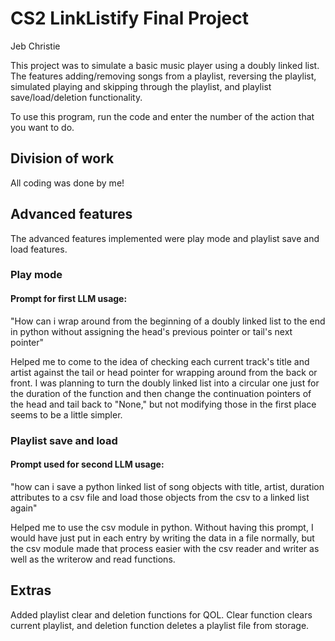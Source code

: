 # CS2 LinkListify Final Project

Jeb Christie

This project was to simulate a basic music player using a doubly linked list. The features adding/removing songs from a playlist, reversing the playlist, simulated playing and skipping through the playlist, and playlist save/load/deletion functionality.

To use this program, run the code and enter the number of the action that you want to do.

## Division of work
All coding was done by me!

## Advanced features
The advanced features implemented were play mode and playlist save and load features. 

### Play mode
#### Prompt for first LLM usage:
"How can i wrap around from the beginning of a doubly linked list to the end in python without assigning the head's previous pointer or tail's next pointer"

Helped me to come to the idea of checking each current track's title and artist against the tail or head pointer for wrapping around from the back or front. I was planning to turn the doubly linked list into a circular one just for the duration of the function and then change the continuation pointers of the head and tail back to "None," but not modifying those in the first place seems to be a little simpler.

### Playlist save and load
#### Prompt used for second LLM usage:
"how can i save a python linked list of song objects with title, artist,
duration attributes to a csv file and load those objects from the csv to a linked list again"

Helped me to use the csv module in python. Without having this prompt, I would have just put in each entry by writing the data in a file normally, but the csv module made that process easier with the csv reader and writer as well as the writerow and read functions. 

## Extras

Added playlist clear and deletion functions for QOL. Clear function clears current playlist, and deletion function deletes a playlist file from storage.